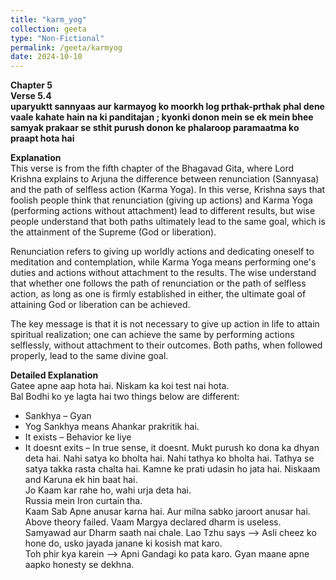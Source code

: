 ```yaml
---
title: "karm_yog"
collection: geeta
type: "Non-Fictional"
permalink: /geeta/karmyog
date: 2024-10-10
---
```


**Chapter 5**       
**Verse 5.4**    
**uparyuktt sannyaas aur karmayog ko moorkh log prthak-prthak phal dene vaale kahate hain na ki panditajan ; kyonki donon mein se ek mein bhee samyak prakaar se sthit purush donon ke phalaroop paramaatma ko praapt hota hai**       

**Explanation**     
This verse is from the fifth chapter of the Bhagavad Gita, where Lord Krishna explains to Arjuna the difference between renunciation (Sannyasa) and the path of selfless action (Karma Yoga). In this verse, Krishna says that foolish people think that renunciation (giving up actions) and Karma Yoga (performing actions without attachment) lead to different results, but wise people understand that both paths ultimately lead to the same goal, which is the attainment of the Supreme (God or liberation).

Renunciation refers to giving up worldly actions and dedicating oneself to meditation and contemplation, while Karma Yoga means performing one's duties and actions without attachment to the results. The wise understand that whether one follows the path of renunciation or the path of selfless action, as long as one is firmly established in either, the ultimate goal of attaining God or liberation can be achieved.

The key message is that it is not necessary to give up action in life to attain spiritual realization; one can achieve the same by performing actions selflessly, without attachment to their outcomes. Both paths, when followed properly, lead to the same divine goal.     

**Detailed Explanation**     
Gatee apne aap hota hai. Niskam ka koi test nai hota.  
Bal Bodhi ko ye lagta hai two things below are different: 
- Sankhya – Gyan 
- Yog 
Sankhya means Ahankar prakritik hai. 
- It exists – Behavior ke liye 
- It doesnt exits – In true sense, it doesnt. 
Mukt purush ko dona ka dhyan deta hai. 
Nahi satya ko bholta hai. Nahi tathya ko bholta hai. Tathya se satya takka rasta chalta hai. Kamne ke prati udasin ho jata hai. Niskaam and Karuna ek hin baat hai.  
Jo Kaam kar rahe ho, wahi urja deta hai.  
Russia mein Iron curtain tha.  
Kaam Sab Apne anusar karna hai. 
Aur milna sabko jaroort anusar hai. 
Above theory failed. Vaam Margya declared dharm is useless. Samyawad aur Dharm saath nai chale. Lao Tzhu says --> Asli cheez ko hone do, usko jayada janane ki kosish mat karo.  
Toh phir kya karein --> Apni Gandagi ko pata karo. Gyan maane apne aapko honesty se dekhna.  

 
